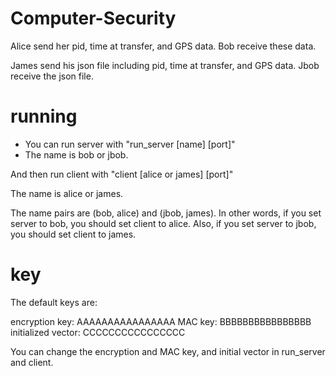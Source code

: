 # Computer-Security

Alice send her pid, time at transfer, and GPS data.
Bob receive these data.

James send his json file including pid, time at transfer, and GPS data.
Jbob receive the json file.

# running
- You can run server with "run_server [name] [port]"
- The name is bob or jbob.


And then run client with "client [alice or james] [port]"

The name is alice or james.

The name pairs are (bob, alice) and (jbob, james).
In other words, if you set server to bob, you should set client to alice.
Also, if you set server to jbob, you should set client to james.

# key
The default keys are:

encryption key: AAAAAAAAAAAAAAAA
MAC key: BBBBBBBBBBBBBBBB
initialized vector: CCCCCCCCCCCCCCCC

You can change the encryption and MAC key, and initial vector in run_server and client.
